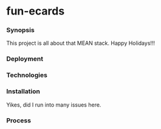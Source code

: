 # fun-ecards

### Synopsis

This project is all about that MEAN stack.
Happy Holidays!!!

### Deployment


### Technologies


### Installation


Yikes, did I run into many issues here. 

### Process
